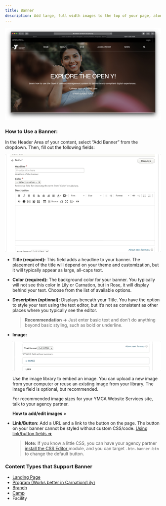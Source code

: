 ```yaml
---
title: Banner
description: Add large, full width images to the top of your page, along with a title, optional description and optional link.
---
```


![Landing page in Carnation on desktop](paragraphs--banner-carnation.jpeg)

### How to Use a Banner:

In the Header Area of your content, select “Add Banner” from the dropdown. Then, fill out the following fields:

![Banner paragraph fields](paragraphs--banner-fields.gif)

* **Title (required):** This field adds a headline to your banner. The placement of the title will depend on your theme and customization, but it will typically appear as large, all-caps text.

* **Color (required):** The background color for your banner. You typically will not see this color in Lily or Carnation, but in Rose, it will display behind your text. Choose from the list of available options.

* **Description (optional):** Displays beneath your Title. You have the option to style your text using the text editor, but it’s not as consistent as other places where you typically see the editor.

  >**Recommendation ->** Just enter basic text and don’t do anything beyond basic styling, such as bold or underline.

* **Image:**

  ![Banner pagagraph image selection](paragraphs--banner-image.gif)

  Use the image library to embed an image. You can upload a new image from your computer or reuse an existing image from your library. The image field is optional, but recommended.

  For recommended image sizes for your YMCA Website Services site, talk to your agency partner.

  **How to add/edit images >**

* **Link/Button:** Add a URL and a link to the button on the page. The button on your banner cannot be styled without custom CSS/code. [Using link/button fields ⇒](../../text-editor/building-buttons)

  > **Note:** If you know a little CSS, you can have your agency partner [install the CSS Editor ](https://www.drupal.org/project/css_editor)module, and you can target `.btn.banner-btn` to change the default button.

### Content Types that Support Banner

* [Landing Page](../../content-types/landing-page)
* [Program (Works better in Carnation/Lily)](../../content-types/program)
* [Branch](../../content-types/branch)
* [Camp](../../content-types/camp)
* Facility